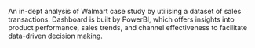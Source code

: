 An in-dept analysis of Walmart case study by utilising a dataset of sales transactions. Dashboard is built by PowerBI, which offers insights into product performance, sales trends, and channel effectiveness to facilitate data-driven decision making. 
